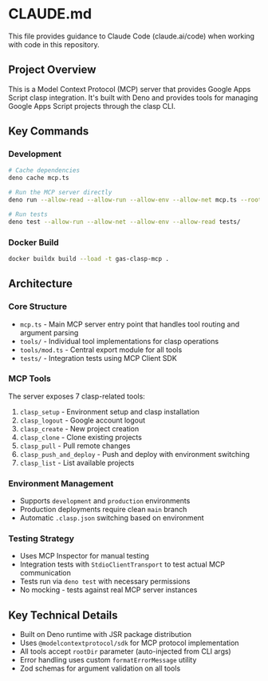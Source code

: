 # CLAUDE.md

This file provides guidance to Claude Code (claude.ai/code) when working with code in this repository.

## Project Overview

This is a Model Context Protocol (MCP) server that provides Google Apps Script clasp integration. It's built with Deno and provides tools for managing Google Apps Script projects through the clasp CLI.

## Key Commands

### Development
```bash
# Cache dependencies
deno cache mcp.ts

# Run the MCP server directly
deno run --allow-read --allow-run --allow-env --allow-net mcp.ts --rootdir /path/to/project

# Run tests
deno test --allow-run --allow-net --allow-env --allow-read tests/
```

### Docker Build
```bash
docker buildx build --load -t gas-clasp-mcp .
```

## Architecture

### Core Structure
- `mcp.ts` - Main MCP server entry point that handles tool routing and argument parsing
- `tools/` - Individual tool implementations for clasp operations
- `tools/mod.ts` - Central export module for all tools
- `tests/` - Integration tests using MCP Client SDK

### MCP Tools
The server exposes 7 clasp-related tools:
1. `clasp_setup` - Environment setup and clasp installation
2. `clasp_logout` - Google account logout
3. `clasp_create` - New project creation
4. `clasp_clone` - Clone existing projects
5. `clasp_pull` - Pull remote changes
6. `clasp_push_and_deploy` - Push and deploy with environment switching
7. `clasp_list` - List available projects

### Environment Management
- Supports `development` and `production` environments
- Production deployments require clean `main` branch
- Automatic `.clasp.json` switching based on environment

### Testing Strategy
- Uses MCP Inspector for manual testing
- Integration tests with `StdioClientTransport` to test actual MCP communication
- Tests run via `deno test` with necessary permissions
- No mocking - tests against real MCP server instances

## Key Technical Details

- Built on Deno runtime with JSR package distribution
- Uses `@modelcontextprotocol/sdk` for MCP protocol implementation
- All tools accept `rootDir` parameter (auto-injected from CLI args)
- Error handling uses custom `formatErrorMessage` utility
- Zod schemas for argument validation on all tools